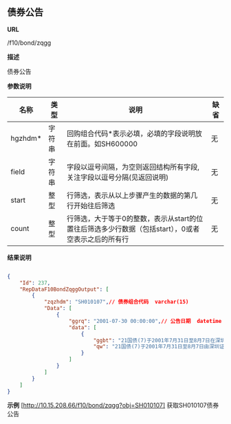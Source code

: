 
## 债券公告    

**URL**

/f10/bond/zqgg

**描述**

债券公告    

**参数说明**

|名称|类型|说明|缺省|
| -------- | -------- | -------- | -------- |
|hgzhdm\*|字符串|回购组合代码\*表示必填，必填的字段说明放在前面。如SH600000|无|
|field|字符串|字段以逗号间隔，为空则返回结构所有字段,关注字段以逗号分隔(见返回说明)|无|
|start|整型|行筛选，表示从以上步骤产生的数据的第几行开始往后筛选|无|
|count|整型|行筛选，大于等于0的整数，表示从start的位置往后筛选多少行数据（包括start），0或者空表示之后的所有行|无|


**结果说明**

```json

{
	"Id": 237,
    "RepDataF10BondZqggOutput": [
        {
            "zqzhdm": "SH010107",// 债券组合代码  varchar(15) 
            "Data": [
                {
                    "ggrq": "2001-07-30 00:00:00",// 公告日期  datetime  
                    "data": [
                        {
                            "ggbt": "21国债(7)于2001年7月31日至8月7日在深圳证券交易所挂牌分销",// 公告标题  varchar(200)  
                            "qw": "21国债(7)于2001年7月31日至8月7日由深圳证券交易所组织承销商利用交易系统挂牌分销，分销期结束后可在证交所市场上市流通。\r\n     国债917”为记帐式附息国债，期限20年，以面值发行，票面利率为4.26％(固定利率)。起息日为2001年7月31日，利息每半年支付一次，每年1月31日和7月31日支付利息(节假日顺延，下同)，2021年7月31日偿还本金并支付最后一年利息。“国债917”在深交所挂牌分销，挂牌价格为100元/百元面值，认购申报单位为壹手或其整数倍(壹手为合计面值1000元)。分销期内，拥有本期国债的金融机构可按1：1的抵押比例做回购业务。"// 全文  varchar(max)   
                        }
                    ]
                }
        	]
    	}
	]
}
```

**示例**
[http://10.15.208.66/f10/bond/zqgg?obj=SH010107]
 获取SH010107债券公告 
